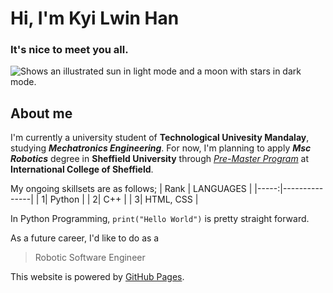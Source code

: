 # Hi, I'm Kyi Lwin Han

### It's nice to meet you all. 

<picture>
  <source media="(prefers-color-scheme: dark)" srcset="https://as2.ftcdn.net/v2/jpg/02/66/72/41/1000_F_266724172_Iy8gdKgMa7XmrhYYxLCxyhx6J7070Pr8.jpg">
  <source media="(prefers-color-scheme: light)" srcset="https://as2.ftcdn.net/v2/jpg/02/66/72/41/1000_F_266724172_Iy8gdKgMa7XmrhYYxLCxyhx6J7070Pr8.jpg">
  <img alt="Shows an illustrated sun in light mode and a moon with stars in dark mode." src="https://as2.ftcdn.net/v2/jpg/02/66/72/41/1000_F_266724172_Iy8gdKgMa7XmrhYYxLCxyhx6J7070Pr8.jpg">
</picture>

## About me
I'm currently a university student of **Technological Univesity Mandalay**, studying ***Mechatronics Engineering***. For now, I'm planning to apply ***Msc Robotics*** degree in **Sheffield University** through <ins>_Pre-Master Program_</ins> at **International College of Sheffield**. 

My ongoing skillsets are as follows;
| Rank | LANGUAGES |
|-----:|---------------|
|     1|  Python             |
|     2|    C++           |
|     3|        HTML, CSS       |

In Python Programming, `print("Hello World")` is pretty straight forward.

As a future career, I'd like to do as a 
> Robotic Software Engineer

This website is powered by [GitHub Pages](https://pages.github.com).
